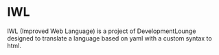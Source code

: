 # IWL
IWL (Improved Web Language) is a project of DevelopmentLounge designed to translate a language based on yaml with a custom syntax to html.
